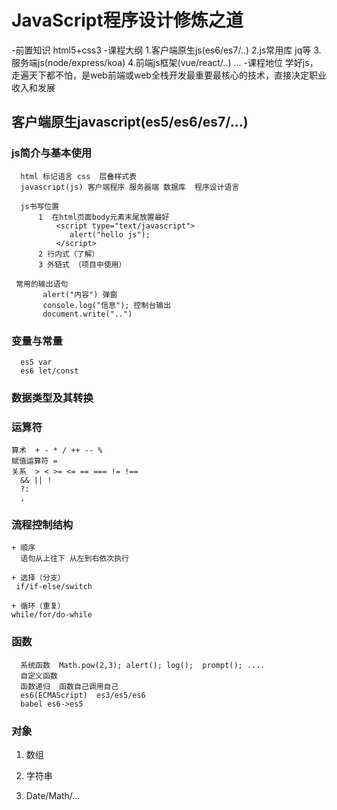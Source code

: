 # JavaScript程序设计修炼之道
  -前置知识 html5+css3
  -课程大纲
    1.客户端原生js(es6/es7/..)
    2.js常用库 jq等
    3.服务端js(node/express/koa)
    4.前端js框架(vue/react/..)
    ...
  -课程地位
   学好js，走遍天下都不怕，是web前端或web全栈开发最重要最核心的技术，直接决定职业收入和发展  
##  客户端原生javascript(es5/es6/es7/...)
  ### js简介与基本使用
      html 标记语言 css  层叠样式表  
      javascript(js) 客户端程序 服务器端 数据库  程序设计语言

      js书写位置  
          1  在html页面body元素末尾放置最好
              <script type="text/javascript">
                 alert("hello js");
              </script>
          2 行内式（了解） 
          3 外链式 （项目中使用）

     常用的输出语句 
           alert("内容") 弹窗
           console.log("信息"); 控制台输出 
           document.write("..")       
  ### 变量与常量
      es5 var
      es6 let/const     
  ### 数据类型及其转换
      
  ### 运算符
    算术  + - * / ++ -- %
    赋值运算符 = 
    关系  > < >= <= == === != !==
      && || !
      ?: 
      ,
  ### 流程控制结构
    + 顺序
      语句从上往下 从左到右依次执行

    + 选择（分支）
     if/if-else/switch

    + 循环（重复）
    while/for/do-while 

  ### 函数
      系统函数  Math.pow(2,3); alert(); log();  prompt(); ....
      自定义函数
      函数递归  函数自己调用自己
      es6(ECMAScript)  es3/es5/es6
      babel es6->es5
  ### 对象  
  1. 数组        

   
  2. 字符串


  3. Date/Math/...

  ### 

  ###    




